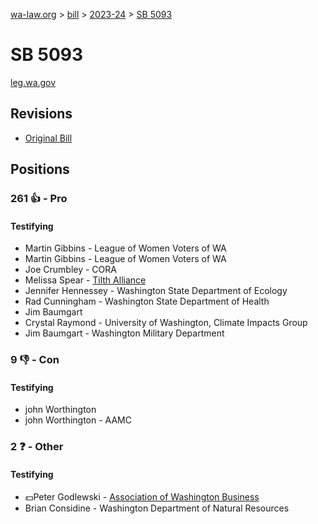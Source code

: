 [wa-law.org](/) > [bill](/bill/) > [2023-24](/bill/2023-24/) > [SB 5093](/bill/2023-24/sb/5093/)

# SB 5093
[leg.wa.gov](https://app.leg.wa.gov/billsummary?BillNumber=5093&Year=2023&Initiative=false)

## Revisions
* [Original Bill](1/)

## Positions
### 261 👍 - Pro
#### Testifying
* Martin Gibbins - League of Women Voters of WA
* Martin Gibbins - League of Women Voters of WA
* Joe Crumbley - CORA
* Melissa Spear  - [Tilth Alliance](/org/tilth_alliance/)
* Jennifer Hennessey - Washington State Department of Ecology
* Rad Cunningham - Washington State Department of Health
* Jim Baumgart
* Crystal Raymond - University of Washington, Climate Impacts Group
* Jim Baumgart - Washington Military Department

### 9 👎 - Con
#### Testifying
* john Worthington
* john Worthington - AAMC

### 2 ❓ - Other
#### Testifying
* 💵Peter Godlewski - [Association of Washington Business](/org/association_of_washington_business/)
* Brian Considine - Washington Department of Natural Resources
